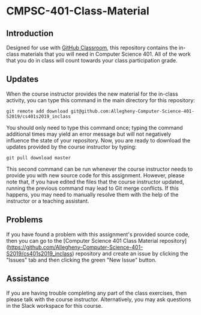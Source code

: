 # CMPSC-401-Class-Material

## Introduction

Designed for use with [GitHub Classroom](https://classroom.github.com/), this
repository contains the in-class materials that you will need
in Computer Science 401. All of
the work that you do in class  will count towards your
class participation grade.

## Updates

When the course instructor provides the new material for the in-class activity,
 you can type this command in the main directory for this repository:

```
git remote add download git@github.com:Allegheny-Computer-Science-401-S2019/cs401s2019_inclass
```

You should only need to type this command once; typing the command additional
times may yield an error message but will not negatively influence the state of
your repository. Now, you are ready to download the updates provided by the
course instructor by typing:

```
git pull download master
```

This second command can be run whenever the course instructor needs to provide
you with new source code for this assignment. However, please note that, if you
have edited the files that the course instructor updated, running the previous
command may lead to Git merge conflicts. If this happens, you may need to
manually resolve them with the help of the instructor or a teaching assistant.


## Problems

If you have found a problem with this assignment's provided source code, then
you can go to the [Computer Science 401 Class Material repository]
(https://github.com/Allegheny-Computer-Science-401-S2019/cs401s2019_inclass)
repository and create an issue by clicking the "Issues" tab and then clicking
the green "New Issue" button.

## Assistance

If you are having trouble completing any part of the class exercises, then please talk
with  the course instructor. Alternatively, you may ask questions in the Slack
workspace for this course.
